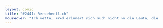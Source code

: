 ```yaml
---
layout: comic
title: "#2441: Versehentlich"
mouseover: "Ich wette, Fred erinnert sich auch nicht an die Leute, die er vergessen hat."
---
```

